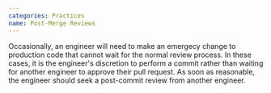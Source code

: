 ```yaml
---
categories: Practices
name: Post-Merge Reviews
---
```


Occasionally, an engineer will need to make an emergecy change to production code that cannot wait for the normal review process. In these cases, it is the engineer's discretion to perform a commit rather than waiting for another engineer to approve their pull request. As soon as reasonable, the engineer should seek a post-commit review from another engineer.
